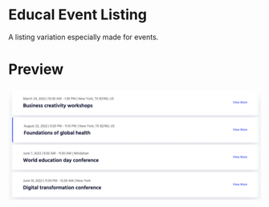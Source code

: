 # Educal Event Listing

A listing variation especially made for events.

# Preview

![image](/assets/github/listing_preview.png)
